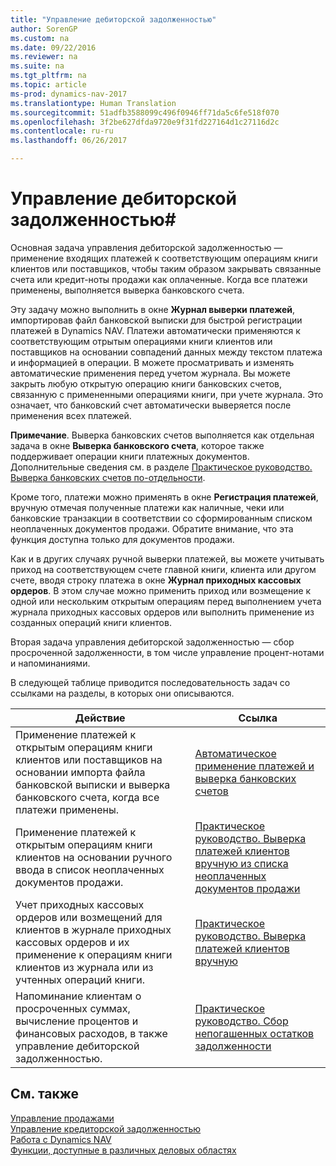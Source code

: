 ```yaml
---
title: "Управление дебиторской задолженностью"
author: SorenGP
ms.custom: na
ms.date: 09/22/2016
ms.reviewer: na
ms.suite: na
ms.tgt_pltfrm: na
ms.topic: article
ms-prod: dynamics-nav-2017
ms.translationtype: Human Translation
ms.sourcegitcommit: 51adfb3588099c496f0946ff71da5c6fe518f070
ms.openlocfilehash: 3f2be627dfda9720e9f31fd227164d1c27116d2c
ms.contentlocale: ru-ru
ms.lasthandoff: 06/26/2017

---
```


# <a name="manage-receivables"></a>Управление дебиторской задолженностью#
Основная задача управления дебиторской задолженностью — применение входящих платежей к соответствующим операциям книги клиентов или поставщиков, чтобы таким образом закрывать связанные счета или кредит-ноты продажи как оплаченные. Когда все платежи применены, выполняется выверка банковского счета.  

Эту задачу можно выполнить в окне **Журнал выверки платежей**, импортировав файл банковской выписки для быстрой регистрации платежей в Dynamics NAV. Платежи автоматически применяются к соответствующим отрытым операциями книги клиентов или поставщиков на основании совпадений данных между текстом платежа и информацией в операции. В можете просматривать и изменять автоматические применения перед учетом журнала. Вы можете закрыть любую открытую операцию книги банковских счетов, связанную с примененными операциями книги, при учете журнала. Это означает, что банковский счет автоматически выверяется после применения всех платежей.

**Примечание**. Выверка банковских счетов выполняется как отдельная задача в окне **Выверка банковского счета**, которое также поддерживает операции книги платежных документов. Дополнительные сведения см. в разделе [Практическое руководство. Выверка банковских счетов по-отдельности](bank-how-reconcile-bank-accounts-separately.md).

Кроме того, платежи можно применять в окне **Регистрация платежей**, вручную отмечая полученные платежи как наличные, чеки или банковские транзакции в соответствии со сформированным списком неоплаченных документов продажи. Обратите внимание, что эта функция доступна только для документов продажи.

Как и в других случаях ручной выверки платежей, вы можете учитывать приход на соответствующем счете главной книги, клиента или другом счете, вводя строку платежа в окне **Журнал приходных кассовых ордеров**. В этом случае можно применить приход или возмещение к одной или нескольким открытым операциям перед выполнением учета журнала приходных кассовых ордеров или выполнить применение из созданных операций книги клиентов.

Вторая задача управления дебиторской задолженностью — сбор просроченной задолженности, в том числе управление процент-нотами и напоминаниями.

В следующей таблице приводится последовательность задач со ссылками на разделы, в которых они описываются.

|Действие |Ссылка |
|---|----|
|Применение платежей к открытым операциям книги клиентов или поставщиков на основании импорта файла банковской выписки и выверка банковского счета, когда все платежи применены.|[Автоматическое применение платежей и выверка банковских счетов](receivables-apply-payments-auto-reconcile-bank-accounts.md)|
|Применение платежей к открытым операциям книги клиентов на основании ручного ввода в список неоплаченных документов продажи. | [Практическое руководство. Выверка платежей клиентов вручную из списка неоплаченных документов продажи](receivables-how-reconcile-customer-payments-list-unpaid-sales-documents.md)|
|Учет приходных кассовых ордеров или возмещений для клиентов в журнале приходных кассовых ордеров и их применение к операциям книги клиентов из журнала или из учтенных операций книги. | [Практическое руководство. Выверка платежей клиентов вручную](receivables-how-apply-sales-transactions-manually.md) |
|Напоминание клиентам о просроченных суммах, вычисление процентов и финансовых расходов, в также управление дебиторской задолженностью. | [Практическое руководство. Сбор непогашенных остатков задолженности](receivables-collect-outstanding-balances.md) |

## <a name="see-also"></a>См. также
[Управление продажами](sales-manage-sales.md)  
[Управление кредиторской задолженностью](payables-manage-payables.md)  
[Работа с Dynamics NAV](ui-work-product.md)  
[Функции, доступные в различных деловых областях](ui-across-business-areas.md)

